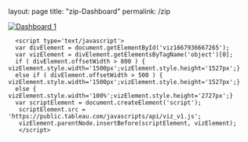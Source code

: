 layout: page
title: "zip-Dashboard"
permalink: /zip

<head>
    <title>My GitHub Pages Site</title>
    <!-- <link href="https://cdn.jsdelivr.net/npm/bootstrap@5.2.2/dist/css/bootstrap.min.css" rel="stylesheet" integrity="sha384-Zenh87qX5JnK2Jl0vWa8Ck2rdkQ2Bzep5IDxbcnCeuOxjzrPF/et3URy9Bv1WTRi" crossorigin="anonymous"> -->
  
</head>
<body>

  <div class='tableauPlaceholder' id='viz1667936667265' style='position: relative'><noscript><a href='#'><img alt='Dashboard 1 ' src='https:&#47;&#47;public.tableau.com&#47;static&#47;images&#47;Re&#47;RealEstate_10302022&#47;Dashboard1&#47;1_rss.png' style='border: none' /></a></noscript>
    <object class='tableauViz'  style='display:none;'>
      <param name='host_url' value='https%3A%2F%2Fpublic.tableau.com%2F' /> 
      <param name='embed_code_version' value='3' /> <param name='site_root' value='' />
      <param name='name' value='RealEstate_10302022&#47;Dashboard1' />
      <param name='tabs' value='no' />
      <param name='toolbar' value='no' />
      <param name='static_image' value='https:&#47;&#47;public.tableau.com&#47;static&#47;images&#47;Re&#47;RealEstate_10302022&#47;Dashboard1&#47;1.png' /> 
      <param name='animate_transition' value='yes' />
      <param name='display_static_image' value='yes' />
      <param name='display_spinner' value='yes' />
      <param name='display_overlay' value='yes' />
      <param name='display_count' value='yes' />
      <param name='language' value='en-US' /></object></div>
      <param name='tooltip' value='yes' />
      <param name='showShareOptions' value='false' />
      <param name='dataDetails' value='no' />

      <script type='text/javascript'>                    
      var divElement = document.getElementById('viz1667936667265');                    
      var vizElement = divElement.getElementsByTagName('object')[0];                    
      if ( divElement.offsetWidth > 800 ) { vizElement.style.width='1500px';vizElement.style.height='1527px';} 
      else if ( divElement.offsetWidth > 500 ) { vizElement.style.width='1500px';vizElement.style.height='1527px';} 
      else { vizElement.style.width='100%';vizElement.style.height='2727px';}                     
      var scriptElement = document.createElement('script');                   
       scriptElement.src = 'https://public.tableau.com/javascripts/api/viz_v1.js';                    
       vizElement.parentNode.insertBefore(scriptElement, vizElement);                
       </script>  
</body>
